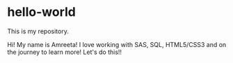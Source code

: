 # hello-world
This is my repository.

Hi! My name is Amreeta! I love working with SAS, SQL, HTML5/CSS3 and on the journey to learn more! Let's do this!!
